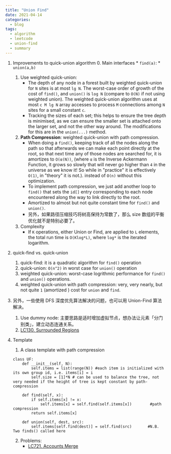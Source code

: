 ```yaml
---
title: "Union Find"
date: 2021-04-14
categories:
  - blog
tags:
  - algorithm
  - leetcode
  - union-find
  - summary
---
```


1. Improvements to quick-union algorithm
    0. Main interfaces
        * `find(a)`:
        * `union(a,b)`
    1. Use weighted quick-union: 
        * The depth of any node in a forest built by weighted quick-union for `N` sites is at most `lg N`. The worst-case order of growth of the cost of `find()`, and `union()` is `log N` (compare to `O(N)` if not using weighted union). The weighted quick-union algorithm uses at most `c M lg N` array accesses to process `M` connections among `N` sites for a small constant `c`.
        * Tracking the sizes of each set; this helps to ensure the tree depth is minimised, as we can ensure the smaller set is attached onto the larger set, and not the other way around. The modifications for this are in the `union(...)` method.
    2. **Path Compression**: weighted quick-union with path compression.
        * When doing a `find()`, keeping track of all the nodes along the path so that afterwards we can make each point directly at the root, so that next time any of those nodes are searched for, it is amortizes to `O(α(N))`, (where `α` is the Inverse Ackermann Function, it grows so slowly that will never go higher than `4` in the universe as we know it! So while in "practice" it is effectively `O(1)`, in "theory" it is not.). instead of `O(n)` without this optimization. 
        * To implement path compression, we just add another loop to `find()` that sets the `id[]` entry corresponding to each node encountered along the way to link directly to the root.
        * Amortized to almost but not quite constant time for `find()` and `union()`.
        * 另外，如果路径压缩技巧将树高保持为常数了，那么 size 数组的平衡优化就不是特别必要了。
    3. Complexity
        * If `K` operations, either Union or Find, are applied to `L` elements, the total run time is `O(Klog*L)`, where `log*` is the iterated logarithm.

2. quick-find vs. quick-union
    1. quick-find: it is a quadratic algorithm for `find()` operation
    2. quick-union: `O(n^2)` in worst case for `union()` operation
    3. weighted quick-union: worst-case logrithmic performance for `find()` and `union()` operations. 
    4. weighted quick-union with path compression: very, very nearly, but not quite `1` (amortized ) cost for `union` and `find`.
3. 另外，一些使用 DFS 深度优先算法解决的问题，也可以用 Union-Find 算法解决。
    1. Use dummy node: 主要思路是适时增加虚拟节点，想办法让元素「分门别类」，建立动态连通关系。
    2. [LC130. Surrounded Regions][LC130. Surrounded Regions]

4. Template
    1. A class template with path compression
    ```
    class UF:
        def __init__(self, N):
            self.items = list(range(N)) #each item is initialized with its own group id, i.e. items[i] = i
            self.size = [1]*N # can be used to balance the tree, not very needed if the height of tree is kept constant by path-compression
        
        def find(self, x):
            if self.items[x] != x:
                self.items[x] = self.find(self.items[x])        #path compression     
            return self.items[x]
        
        def union(self, dest, src):
            self.items[self.find(dest)] = self.find(src)       #N.B. Two finds() called here
    ```
    2. Problems:
        * [LC721. Accounts Merge][LC721. Accounts Merge]

[LC323 Number of Connected Components in an Undirected Graph]: https://leetcode.com/problems/number-of-connected-components-in-an-undirected-graph/
[Princeton Tutorial on Union-Find]: https://www.cs.princeton.edu/~wayne/kleinberg-tardos/pdf/UnionFind.pdf
[LC721. Accounts Merge]: https://leetcode.com/problems/accounts-merge/
[LC130. Surrounded Regions]: https://leetcode.com/problems/surrounded-regions/